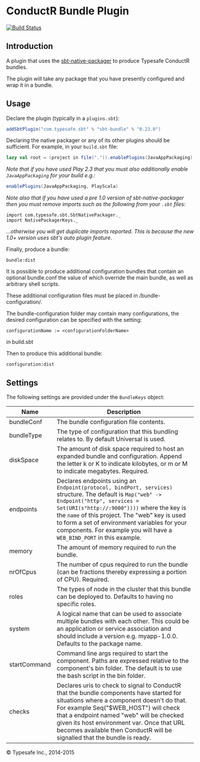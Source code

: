 # ConductR Bundle Plugin

[![Build Status](https://api.travis-ci.org/sbt/sbt-bundle.png?branch=master)](https://travis-ci.org/sbt/sbt-bundle)

## Introduction

A plugin that uses the [sbt-native-packager](https://github.com/sbt/sbt-native-packager) to produce Typesafe ConductR bundles.

The plugin will take any package that you have presently configured and wrap it in a bundle.

## Usage

Declare the plugin (typically in a `plugins.sbt`):

```scala
addSbtPlugin("com.typesafe.sbt" % "sbt-bundle" % "0.23.0")
```

Declaring the native packager or any of its other plugins should be sufficient. For example, in your `build.sbt` file:

```scala
lazy val root = (project in file(".")).enablePlugins(JavaAppPackaging)
```

_Note that if you have used Play 2.3 that you must also additionally enable `JavaAppPackaging` for your build e.g.:_

```scala
enablePlugins(JavaAppPackaging, PlayScala)
```

_Note also that if you have used a pre 1.0 version of sbt-native-packager then you must remove imports such as the following from your `.sbt` files:_


```
import com.typesafe.sbt.SbtNativePackager._
import NativePackagerKeys._
```

_...otherwise you will get duplicate imports reported. This is because the new 1.0+ version uses sbt's auto plugin feature._

Finally, produce a bundle:

```
bundle:dist
```

It is possible to produce additional configuration bundles that contain an optional bundle.conf the value of which override the main bundle, as
well as arbitrary shell scripts.

These additional configuration files must be placed in <src>/bundle-configuration/<configurationFolderName>.

The bundle-configuration folder may contain many configurations, the desired configuration can be specified with the setting:

```
configurationName := <configurationFolderName>
```

in build.sbt

Then to produce this additional bundle:

```
configuration:dist
```

## Settings

The following settings are provided under the `BundleKeys` object:

Name           | Description
---------------|-------------
bundleConf     | The bundle configuration file contents.
bundleType     | The type of configuration that this bundling relates to. By default Universal is used.
diskSpace      | The amount of disk space required to host an expanded bundle and configuration. Append the letter k or K to indicate kilobytes, or m or M to indicate megabytes. Required.
endpoints      | Declares endpoints using an `Endpoint(protocol, bindPort, services)` structure. The default is `Map("web" -> Endpoint("http", services = Set(URI(s"http://:9000"))))` where the key is the `name` of this project. The "web" key is used to form a set of environment variables for your components. For example you will have a `WEB_BIND_PORT` in this example.
memory         | The amount of memory required to run the bundle.
nrOfCpus       | The number of cpus required to run the bundle (can be fractions thereby expressing a portion of CPU). Required.
roles          | The types of node in the cluster that this bundle can be deployed to. Defaults to having no specific roles.
system         | A logical name that can be used to associate multiple bundles with each other. This could be an application or service association and should include a version e.g. myapp-1.0.0. Defaults to the package name.
startCommand   | Command line args required to start the component. Paths are expressed relative to the component's bin folder. The default is to use the bash script in the bin folder.
checks         | Declares uris to check to signal to ConductR that the bundle components have started for situations where a component doesn't do that. For example Seq("$WEB_HOST") will check that a endpoint named "web" will be checked given its host environment var. Once that URL becomes available then ConductR will be signalled that the bundle is ready.

&copy; Typesafe Inc., 2014-2015
